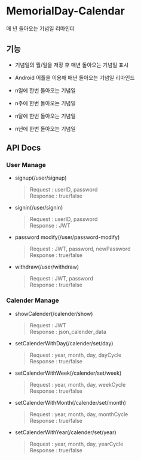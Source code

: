 # MemorialDay-Calendar
매 년 돌아오는 기념일 리마인더

## 기능

* 기념일의 월/일을 저장 후 매년 돌아오는 기념일 표시

* Android 어플을 이용해 매년 돌아오는 기념일 리마인드

* n일에 한번 돌아오는 기념일

* n주에 한번 돌아오는 기념일

* n달에 한번 돌아오는 기념일

* n년에 한번 돌아오는 기념일

## API Docs

### User Manage

* signup(/user/signup)
    >Request : userID, password  
    >Response : true/false 

* signin(/user/signin)
    >Request : userID, password  
    >Response : JWT

* password modify(/user/password-modify)
    >Request : JWT, password, newPassword  
    >Response : true/false

* withdraw(/user/withdraw)
    >Request : JWT, password  
    >Response : true/false

### Calender Manage

* showCalender(/calender/show)
    >Request : JWT  
    >Response : json_calender_data

* setCalenderWithDay(/calender/set/day)
    >Request : year, month, day, dayCycle  
    >Response : true/false

* setCalenderWithWeek(/calender/set/week)
    >Request : year, month, day, weekCycle  
    >Response : true/false

* setCalenderWithMonth(/calender/set/month)
    >Request : year, month, day, monthCycle  
    >Response : true/false

* setCalenderWithYear(/calender/set/year)
    >Request : year, month, day, yearCycle  
    >Response : true/false